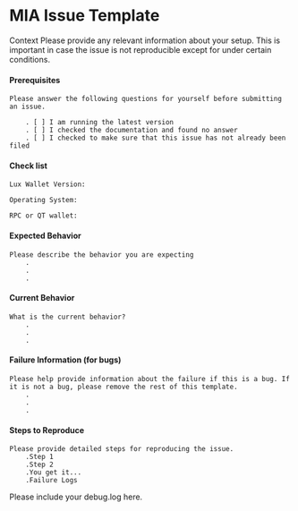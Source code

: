 # MIA Issue Template

Context
Please provide any relevant information about your setup. This is important in case the issue is not reproducible except for under certain conditions.

#### Prerequisites

    Please answer the following questions for yourself before submitting an issue.

        . [ ] I am running the latest version
        . [ ] I checked the documentation and found no answer
        . [ ] I checked to make sure that this issue has not already been filed

#### Check list

    Lux Wallet Version:

    Operating System:
    
    RPC or QT wallet:
    
#### Expected Behavior

    Please describe the behavior you are expecting
        .
        .
        .
        
#### Current Behavior

    What is the current behavior?
        .
        .
        .
        
#### Failure Information (for bugs)

    Please help provide information about the failure if this is a bug. If it is not a bug, please remove the rest of this template.
        .
        .
        .
        
#### Steps to Reproduce

    Please provide detailed steps for reproducing the issue.
        .Step 1
        .Step 2
        .You get it...
        .Failure Logs

Please include your debug.log here.